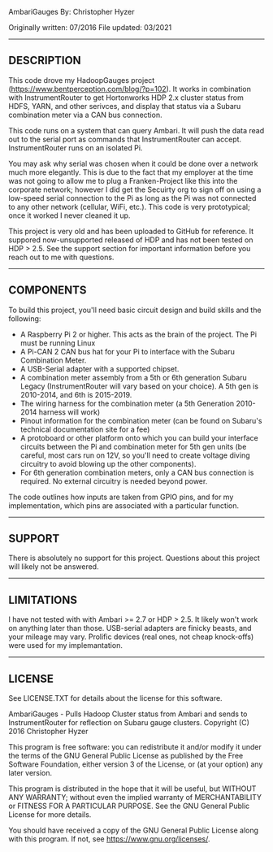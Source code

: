 AmbariGauges
By: Christopher Hyzer

Originally written: 07/2016
File updated: 03/2021

-------------
 DESCRIPTION
-------------

This code drove my HadoopGauges project (https://www.bentperception.com/blog/?p=102).  It works in combination with InstrumentRouter to get Hortonworks HDP 2.x cluster status from HDFS, YARN, and other serivces, and display that status via a Subaru combination meter via a CAN bus connection.  

This code runs on a system that can query Ambari.  It will push the data read out to the serial port as commands that InstrumentRouter can accept.  InstrumentRouter runs on an isolated Pi.

You may ask why serial was chosen when it could be done over a network much more elegantly.  This is due to the fact that my employer at the time was not going to allow me to plug a Franken-Project like this into the corporate network; however I did get the Secuirty org to sign off on using a low-speed serial connection to the Pi as long as the Pi was not connected to any other network (cellular, WiFi, etc.).  This code is very prototypical; once it worked I never cleaned it up.

This project is very old and has been uploaded to GitHub for reference.  It suppored now-unsupported released of HDP and has not been tested on HDP > 2.5.  See the support section for important information before you reach out to me with questions.

------------
 COMPONENTS
------------

To build this project, you'll need basic circuit design and build skills and the following:

* A Raspberry Pi 2 or higher.  This acts as the brain of the project.  The Pi must be running Linux
* A Pi-CAN 2 CAN bus hat for your Pi to interface with the Subaru Combination Meter.
* A USB-Serial adapter with a supported chipset.  
* A combination meter assembly from a 5th or 6th generation Subaru Legacy (InstrumentRouter will vary based on your choice).  A 5th gen is 2010-2014, and 6th is 2015-2019.
* The wiring harness for the combination meter (a 5th Generation 2010-2014 harness will work)
* Pinout information for the combination meter (can be found on Subaru's technical documentation site for a fee)
* A protoboard or other platform onto which you can build your interface circuits between the Pi and combination meter for 5th gen units (be careful, most cars run on 12V, so you'll need to create voltage diving circuitry to avoid blowing up the other components).
* For 6th generation combination meters, only a CAN bus connection is required.  No external circuitry is needed beyond power.

The code outlines how inputs are taken from GPIO pins, and for my implementation, which pins are associated with a particular function.

---------
 SUPPORT
---------

There is absolutely no support for this project.  Questions about this project will likely not be answered.

-------------
 LIMITATIONS
-------------

I have not tested with with Ambari >= 2.7 or HDP > 2.5.  It likely won't work on anything later than those.  USB-serial adapters are finicky beasts, and your mileage may vary.  Prolific devices (real ones, not cheap knock-offs) were used for my implemantation.

---------
 LICENSE
---------
See LICENSE.TXT for details about the license for this software.

AmbariGauges - Pulls Hadoop Cluster status from Ambari and sends to InstrumentRouter for reflection on Subaru gauge clusters.
Copyright (C) 2016 Christopher Hyzer

This program is free software: you can redistribute it and/or modify
it under the terms of the GNU General Public License as published by
the Free Software Foundation, either version 3 of the License, or
(at your option) any later version.

This program is distributed in the hope that it will be useful,
but WITHOUT ANY WARRANTY; without even the implied warranty of
MERCHANTABILITY or FITNESS FOR A PARTICULAR PURPOSE.  See the
GNU General Public License for more details.

You should have received a copy of the GNU General Public License
along with this program.  If not, see <https://www.gnu.org/licenses/>.
